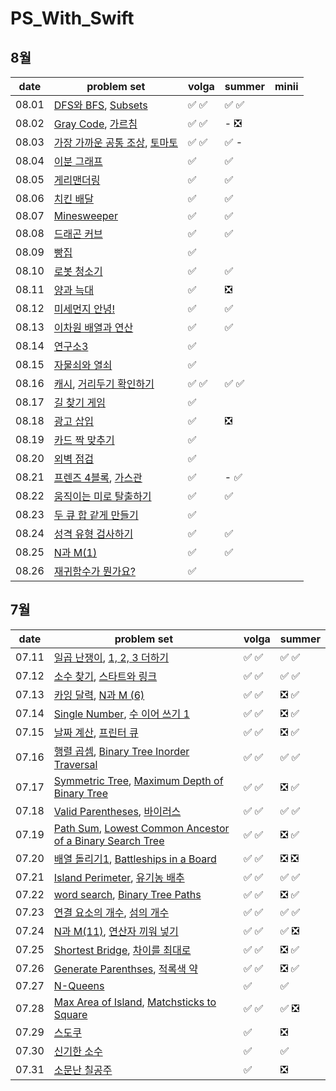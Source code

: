 # PS_With_Swift
## 8월

| date       | problem set          | volga | summer | minii |
| ---------- | -------------------- | ----  | ----  |----  |
| 08.01    | [DFS와 BFS](https://www.acmicpc.net/problem/1260), [Subsets](https://leetcode.com/problems/subsets/) | ✅ ✅ |✅ ✅| |
| 08.02    | [Gray Code](https://leetcode.com/problems/gray-code/), [가르침](https://www.acmicpc.net/problem/1062) |✅ ✅ |- :negative_squared_cross_mark: | |
| 08.03    | [가장 가까운 공통 조상](https://www.acmicpc.net/problem/3584), [토마토](https://www.acmicpc.net/problem/7576) | ✅ ✅ |✅ - | |
| 08.04    | [이분 그래프](https://www.acmicpc.net/problem/1707)|✅ |✅ | |
| 08.05    | [게리맨더링](https://www.acmicpc.net/problem/17471)| ✅ |✅ | |
| 08.06    | [치킨 배달](https://www.acmicpc.net/problem/15686) | ✅ |✅ | |
| 08.07    | [Minesweeper](https://leetcode.com/problems/minesweeper/) | ✅ | ✅|  |
| 08.08    | [드래곤 커브](https://www.acmicpc.net/problem/15685) | ✅|✅ |  |
| 08.09    | [빵집](https://www.acmicpc.net/problem/3109) | ✅ | | |
| 08.10    | [로봇 청소기](https://www.acmicpc.net/problem/14503) | ✅ |✅ | | 
| 08.11    | [양과 늑대](https://school.programmers.co.kr/learn/courses/30/lessons/92343) | ✅ | :negative_squared_cross_mark:| |
| 08.12    | [미세먼지 안녕!](https://www.acmicpc.net/problem/17144) | ✅ |✅ | |
| 08.13    | [이차원 배열과 연산](https://www.acmicpc.net/problem/17140) | ✅|✅ | |
| 08.14    | [연구소3](https://www.acmicpc.net/problem/17142) | ✅| | |
| 08.15    | [자물쇠와 열쇠](https://school.programmers.co.kr/learn/courses/30/lessons/60059?language=swift) | ✅| | |
| 08.16    | [캐시](https://school.programmers.co.kr/learn/courses/30/lessons/17680), [거리두기 확인하기](https://school.programmers.co.kr/learn/courses/30/lessons/81302)  | ✅ ✅| ✅ ✅| |
| 08.17    | [길 찾기 게임](https://school.programmers.co.kr/learn/courses/30/lessons/42892) | ✅| | |
| 08.18    | [광고 삽입](https://school.programmers.co.kr/learn/courses/30/lessons/72414) | ✅|:negative_squared_cross_mark: | |
| 08.19    | [카드 짝 맞추기](https://school.programmers.co.kr/learn/courses/30/lessons/72415) | ✅| | |
| 08.20    | [외벽 점검](https://school.programmers.co.kr/learn/courses/30/lessons/60062) | ✅| | |
| 08.21    | [프렌즈 4블록](https://school.programmers.co.kr/learn/courses/30/lessons/17679), [가스관](https://www.acmicpc.net/problem/2931) | ✅| - ✅ | |
| 08.22    | [움직이는 미로 탈출하기](https://www.acmicpc.net/problem/16954) | ✅|✅ | |
| 08.23    | [두 큐 합 같게 만들기](https://school.programmers.co.kr/learn/courses/30/lessons/118667) | ✅| | |
| 08.24    | [성격 유형 검사하기](https://school.programmers.co.kr/learn/courses/30/lessons/118666) | ✅| ✅| |
| 08.25    | [N과 M(1)](https://www.acmicpc.net/problem/15649) |✅ | ✅| |
| 08.26    | [재귀함수가 뭔가요?](https://www.acmicpc.net/problem/17478) | ✅| | |


<u></u>
## 7월
| date       | problem set          | volga | summer |
| ---------- | -------------------- | ----  | ----  |
| 07.11    | [일곱 난쟁이](https://www.acmicpc.net/problem/2309), [1, 2, 3 더하기](https://www.acmicpc.net/problem/9095)  | :white_check_mark: :white_check_mark:  |:white_check_mark: :white_check_mark:|
| 07.12    | [소수 찾기](https://www.acmicpc.net/problem/1978), [스타트와 링크](https://www.acmicpc.net/problem/14889)  | :white_check_mark: :white_check_mark:  |:white_check_mark: :white_check_mark:|
| 07.13    | [카잉 달력](https://www.acmicpc.net/problem/6064), [N과 M (6)](https://www.acmicpc.net/problem/15655)   |  :white_check_mark: :white_check_mark: |:negative_squared_cross_mark: :white_check_mark:  |
| 07.14    | [Single Number](https://leetcode.com/problems/single-number/), [수 이어 쓰기 1](https://www.acmicpc.net/problem/1748)  |  :white_check_mark: :white_check_mark: |:negative_squared_cross_mark: :white_check_mark:  |
| 07.15    | [날짜 계산](https://www.acmicpc.net/problem/1476), [프린터 큐](https://www.acmicpc.net/problem/1966)  | :white_check_mark: :white_check_mark:  |:negative_squared_cross_mark: :white_check_mark:  |
| 07.16    | [행렬 곱셈](https://www.acmicpc.net/problem/2740), [Binary Tree Inorder Traversal](https://leetcode.com/problems/binary-tree-inorder-traversal/)  | :white_check_mark: :white_check_mark:  |:white_check_mark: :white_check_mark:|
| 07.17    | [Symmetric Tree](https://leetcode.com/problems/symmetric-tree/), [Maximum Depth of Binary Tree](https://leetcode.com/problems/maximum-depth-of-binary-tree/)  | :white_check_mark: :white_check_mark:  |:negative_squared_cross_mark: :white_check_mark:|
| 07.18    | [Valid Parentheses](https://leetcode.com/problems/valid-parentheses/), [바이러스](https://www.acmicpc.net/problem/2606)  |  :white_check_mark: :white_check_mark: |:white_check_mark: :white_check_mark:  |
| 07.19    | [Path Sum](https://leetcode.com/problems/path-sum/), [Lowest Common Ancestor of a Binary Search Tree](https://leetcode.com/problems/lowest-common-ancestor-of-a-binary-search-tree/)  | :white_check_mark: :white_check_mark:  |:negative_squared_cross_mark: :white_check_mark:  |
| 07.20    | [배열 돌리기1](https://www.acmicpc.net/problem/16926), [Battleships in a Board](https://leetcode.com/problems/battleships-in-a-board/)  |  :white_check_mark: :white_check_mark: |:negative_squared_cross_mark: :negative_squared_cross_mark:  |
| 07.21    | [Island Perimeter](https://leetcode.com/problems/island-perimeter/), [유기농 배추](https://www.acmicpc.net/problem/1012)  |    :white_check_mark: :white_check_mark: |:white_check_mark: :white_check_mark: |
| 07.22    | [word search](https://leetcode.com/problems/word-search/), [Binary Tree Paths](https://leetcode.com/problems/binary-tree-paths/) |  :white_check_mark: :white_check_mark: |:negative_squared_cross_mark: :white_check_mark:  |
| 07.23    | [연결 요소의 개수](https://www.acmicpc.net/problem/11724), [섬의 개수](https://www.acmicpc.net/problem/4963)  | :white_check_mark: :white_check_mark:  |:white_check_mark: :white_check_mark:  |
| 07.24    | [N과 M(11)](https://www.acmicpc.net/problem/15665), [연산자 끼워 넣기](https://www.acmicpc.net/problem/14888)  |  :white_check_mark: :white_check_mark: |:white_check_mark: :negative_squared_cross_mark: |
| 07.25    | [Shortest Bridge](https://leetcode.com/problems/shortest-bridge/), [차이를 최대로](https://www.acmicpc.net/problem/10819) | :white_check_mark: :white_check_mark:  |:negative_squared_cross_mark: :white_check_mark: |
| 07.26    | [Generate Parenthses](https://leetcode.com/problems/generate-parentheses/), [적록색 약](https://www.acmicpc.net/problem/10026) | :white_check_mark: :white_check_mark: |:negative_squared_cross_mark: :white_check_mark: |
| 07.27    | [N-Queens](https://leetcode.com/problems/n-queens/)  | :white_check_mark:  |:white_check_mark:  |
| 07.28    | [Max Area of Island](https://leetcode.com/problems/max-area-of-island/), [Matchsticks to Square](https://leetcode.com/problems/matchsticks-to-square/)  | :white_check_mark: :white_check_mark:  | :white_check_mark: :negative_squared_cross_mark: |
| 07.29    | [스도쿠](https://www.acmicpc.net/problem/2580) | :white_check_mark: |:negative_squared_cross_mark: |
| 07.30    | [신기한 소수](https://www.acmicpc.net/problem/2023) | :white_check_mark: |:white_check_mark: |
| 07.31    | [소문난 칠공주](https://www.acmicpc.net/problem/1941) | :white_check_mark: | :negative_squared_cross_mark:|








